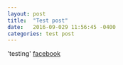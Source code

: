 ```yaml
---
layout: post
title:  "Test post"
date:   2016-09-029 11:56:45 -0400
categories: test post
---
```


'testing' 
[facebook][fb]

[fb]: www.facebook.com/prashant.budania
